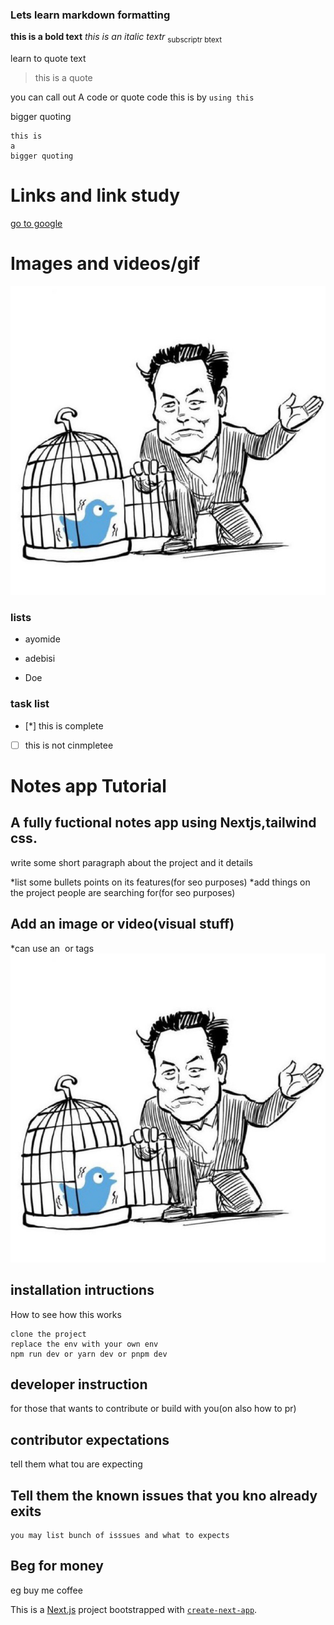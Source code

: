 ### Lets learn markdown formatting
**this is a bold  text**
*this is an italic textr*
<sub>subscriptr btext</sub>

learn to quote text
>this is a quote

you can call out A code or quote code 
this is by `using this`

bigger quoting
```
this is 
a 
bigger quoting
```

# Links and link study
[go to google](https://google.com)

# Images and videos/gif
![cat image](./20220425_205815.jpg)

### lists
- ayomide
* adebisi
+ Doe

### task list
- [*] this is complete
- [ ] this is not cinmpletee



















# Notes app Tutorial 

## A fully fuctional notes app using Nextjs,tailwind css.

write some short paragraph about the project and it details

*list some bullets points on its features(for seo purposes)
*add things on the project people are searching for(for seo purposes)

## Add an image or video(visual stuff)
*can use an <img> or <a> tags
<img src="./20220425_205815.jpg" alt="a twitter image"  >

## installation intructions
How to see how this works
```
clone the project
replace the env with your own env
npm run dev or yarn dev or pnpm dev
```

## developer instruction
for those that wants to contribute or build with you(on also how to pr)

## contributor expectations
tell them what tou are expecting


## Tell them the known issues that you kno already exits
```
you may list bunch of isssues and what to expects
```

## Beg for money
eg buy me  coffee



This is a [Next.js](https://nextjs.org/) project bootstrapped with [`create-next-app`](https://github.com/vercel/next.js/tree/canary/packages/create-next-app).